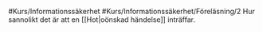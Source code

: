 #Kurs/Informationssäkerhet #Kurs/Informationssäkerhet/Föreläsning/2 
Hur sannolikt det är att en [[Hot|oönskad händelse]] inträffar.
